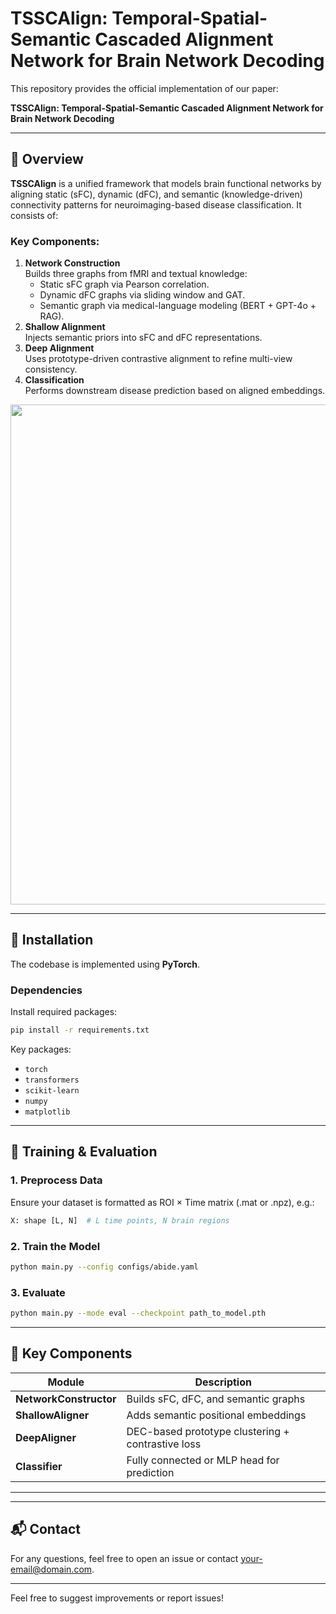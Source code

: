 # TSSCAlign: Temporal-Spatial-Semantic Cascaded Alignment Network for Brain Network Decoding

This repository provides the official implementation of our paper:

**TSSCAlign: Temporal-Spatial-Semantic Cascaded Alignment Network for Brain Network Decoding**  



---

## 🧠 Overview

**TSSCAlign** is a unified framework that models brain functional networks by aligning static (sFC), dynamic (dFC), and semantic (knowledge-driven) connectivity patterns for neuroimaging-based disease classification. It consists of:

### Key Components:
1. **Network Construction**  
   Builds three graphs from fMRI and textual knowledge:
   - Static sFC graph via Pearson correlation.
   - Dynamic dFC graphs via sliding window and GAT.
   - Semantic graph via medical-language modeling (BERT + GPT-4o + RAG).
2. **Shallow Alignment**  
   Injects semantic priors into sFC and dFC representations.
3. **Deep Alignment**  
   Uses prototype-driven contrastive alignment to refine multi-view consistency.
4. **Classification**  
   Performs downstream disease prediction based on aligned embeddings.

<p align="center"> 
  <img src="assets/overview.png" width="800"/> 
</p>

---

## 🔧 Installation

The codebase is implemented using **PyTorch**.

### Dependencies
Install required packages:
```bash
pip install -r requirements.txt
```

Key packages:
- `torch`
- `transformers`
- `scikit-learn`
- `numpy`
- `matplotlib`

---


## 🚀 Training & Evaluation

### 1. Preprocess Data
Ensure your dataset is formatted as ROI × Time matrix (.mat or .npz), e.g.:
```python
X: shape [L, N]  # L time points, N brain regions
```

### 2. Train the Model
```bash
python main.py --config configs/abide.yaml
```

### 3. Evaluate
```bash
python main.py --mode eval --checkpoint path_to_model.pth
```

---

## 🧩 Key Components
| Module              | Description                                        |
|---------------------|----------------------------------------------------|
| **NetworkConstructor** | Builds sFC, dFC, and semantic graphs             |
| **ShallowAligner**     | Adds semantic positional embeddings               |
| **DeepAligner**        | DEC-based prototype clustering + contrastive loss |
| **Classifier**         | Fully connected or MLP head for prediction        |

---



---

## 📬 Contact

For any questions, feel free to open an issue or contact [your-email@domain.com](mailto:your-email@domain.com).

---
Feel free to suggest improvements or report issues!



